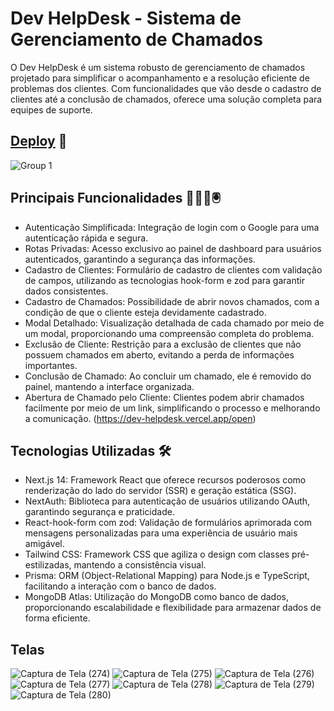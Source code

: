 # Dev HelpDesk - Sistema de Gerenciamento de Chamados

O Dev HelpDesk é um sistema robusto de gerenciamento de chamados projetado para simplificar o acompanhamento e a resolução eficiente de problemas dos clientes. Com funcionalidades que vão desde o cadastro de clientes até a conclusão de chamados, oferece uma solução completa para equipes de suporte.

## [Deploy](https://dev-helpdesk.vercel.app/) 🚀

![Group 1](https://github.com/Denis-moreira98/dev-helpdesk/assets/72985107/8dcbc295-bcfc-4367-98a8-d1c4e2db0878)




## Principais Funcionalidades 👨🏽‍💻🖲️

- Autenticação Simplificada: Integração de login com o Google para uma autenticação rápida e segura.
- Rotas Privadas: Acesso exclusivo ao painel de dashboard para usuários autenticados, garantindo a segurança das informações.
- Cadastro de Clientes: Formulário de cadastro de clientes com validação de campos, utilizando as tecnologias hook-form e zod para garantir dados consistentes.
- Cadastro de Chamados: Possibilidade de abrir novos chamados, com a condição de que o cliente esteja devidamente cadastrado.
- Modal Detalhado: Visualização detalhada de cada chamado por meio de um modal, proporcionando uma compreensão completa do problema.
- Exclusão de Cliente: Restrição para a exclusão de clientes que não possuem chamados em aberto, evitando a perda de informações importantes.
- Conclusão de Chamado: Ao concluir um chamado, ele é removido do painel, mantendo a interface organizada.
- Abertura de Chamado pelo Cliente: Clientes podem abrir chamados facilmente por meio de um link, simplificando o processo e melhorando a comunicação. (https://dev-helpdesk.vercel.app/open)

## Tecnologias Utilizadas 🛠️

- Next.js 14: Framework React que oferece recursos poderosos como renderização do lado do servidor (SSR) e geração estática (SSG).
- NextAuth: Biblioteca para autenticação de usuários utilizando OAuth, garantindo segurança e praticidade.
- React-hook-form com zod: Validação de formulários aprimorada com mensagens personalizadas para uma experiência de usuário mais amigável.
- Tailwind CSS: Framework CSS que agiliza o design com classes pré-estilizadas, mantendo a consistência visual.
- Prisma: ORM (Object-Relational Mapping) para Node.js e TypeScript, facilitando a interação com o banco de dados.
- MongoDB Atlas: Utilização do MongoDB como banco de dados, proporcionando escalabilidade e flexibilidade para armazenar dados de forma eficiente.


## Telas

![Captura de Tela (274)](https://github.com/Denis-moreira98/dev-helpdesk/assets/72985107/836a6a0f-bc3b-4974-93bb-748162616074)
![Captura de Tela (275)](https://github.com/Denis-moreira98/dev-helpdesk/assets/72985107/5ede2c56-b0a7-42a8-84c1-332efb43ecc5)
![Captura de Tela (276)](https://github.com/Denis-moreira98/dev-helpdesk/assets/72985107/81161224-f311-4cd9-a3f9-f1b78c1e25ef)
![Captura de Tela (277)](https://github.com/Denis-moreira98/dev-helpdesk/assets/72985107/538a7383-da0e-40e3-88b4-64c817d6e41b)
![Captura de Tela (278)](https://github.com/Denis-moreira98/dev-helpdesk/assets/72985107/7cb1f955-7148-44d7-95dc-7b6e0d299e88)
![Captura de Tela (279)](https://github.com/Denis-moreira98/dev-helpdesk/assets/72985107/ad5ef238-523e-4823-ac99-79cd28f9afbe)
![Captura de Tela (280)](https://github.com/Denis-moreira98/dev-helpdesk/assets/72985107/34507a89-4584-4381-bfe5-9b64c3cdb164)





